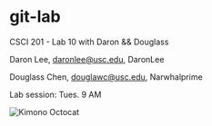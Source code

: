git-lab
=======

CSCI 201 - Lab 10 with Daron && Douglass

Daron Lee, daronlee@usc.edu, DaronLee

Douglass Chen, douglawc@usc.edu, Narwhalprime

Lab session: Tues. 9 AM

![Kimono Octocat](http://www.octodex.github.com/images/kimonotocat.png)
